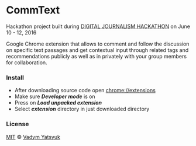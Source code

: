 # CommText

Hackathon project built during [DIGITAL JOURNALISM HACKATHON](http://medialab-bayern.de/djhack/) on June 10 - 12, 2016

Google Chrome extension that allows to comment and follow the discussion on specific text passages and get contextual input through related tags and recommendations publicly as well as in privately with your group members for collaboration.

### Install

* After downloading source code open [chrome://extensions](chrome://extensions)
* Make sure ***Developer mode*** is on
* Press on ***Load unpacked extension***
* Select ***extension*** directory in just downloaded directory

### License
[MIT](https://tldrlegal.com/license/mit-license) © [Vadym Yatsyuk](https://github.com/vadimdez)
